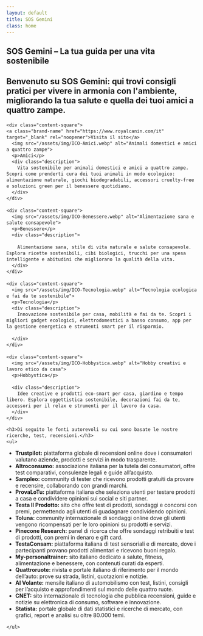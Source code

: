 ```yaml
---
layout: default
title: SOS Gemini
class: home
---
```


<main class="layout-wrapper">

  <!-- 📝 INTRODUZIONE -->
  <section class="intro">
    <h1 class="main-title-centered">SOS Gemini – La tua guida per una vita sostenibile</h1>
    <h2 class="small-title">
      Benvenuto su SOS Gemini: qui trovi consigli pratici per vivere in armonia con l'ambiente, migliorando la tua salute e quella dei tuoi amici a quattro zampe.
    </h2>
  </section>

  <!-- 🔲 GRIGLIA QUADRATI -->
  <section class="square-grid">
    
    <div class="content-square">
    <a class="brand-name" href="https://www.royalcanin.com/it" target="_blank" rel="noopener">Visita il sito</a>
      <img src="/assets/img/ICO-Amici.webp" alt="Animali domestici e amici a quattro zampe">
      <p>Amici</p>
      <div class="description">
        Vita sostenibile per animali domestici e amici a quattro zampe. Scopri come prenderti cura dei tuoi animali in modo ecologico: alimentazione naturale, giochi biodegradabili, accessori cruelty-free e soluzioni green per il benessere quotidiano.
      </div>
    </div>

    <div class="content-square">
      <img src="/assets/img/ICO-Benessere.webp" alt="Alimentazione sana e salute consapevole">
      <p>Benessere</p>
      <div class="description"> 
  
        Alimentazione sana, stile di vita naturale e salute consapevole. Esplora ricette sostenibili, cibi biologici, trucchi per una spesa intelligente e abitudini che migliorano la qualità della vita.
      </div>
    </div>

    <div class="content-square">
      <img src="/assets/img/ICO-Tecnologia.webp" alt="Tecnologia ecologica e fai da te sostenibile">
      <p>Tecnologia</p>
      <div class="description">
        Innovazione sostenibile per casa, mobilità e fai da te. Scopri i migliori gadget ecologici, elettrodomestici a basso consumo, app per la gestione energetica e strumenti smart per il risparmio.
  
      </div>
    </div>

    <div class="content-square">
      <img src="/assets/img/ICO-Hobbystica.webp" alt="Hobby creativi e lavoro etico da casa">
      <p>Hobbystica</p>
    
      <div class="description">
        Idee creative e prodotti eco-smart per casa, giardino e tempo libero. Esplora oggettistica sostenibile, decorazioni fai da te, accessori per il relax e strumenti per il lavoro da casa.
      </div>
    </div>
  </section>

  <!-- 💡 CONSIGLI E FONTI -->
  <section class="text-block">

    <h3>Di seguito le fonti autorevoli su cui sono basate le nostre ricerche, test, recensioni.</h3>
    <ul>
<ul>
  <li><strong>Trustpilot:</strong> piattaforma globale di recensioni online dove i consumatori valutano aziende, prodotti e servizi in modo trasparente.</li>
  <li><strong>Altroconsumo:</strong> associazione italiana per la tutela dei consumatori, offre test comparativi, consulenze legali e guide all’acquisto.</li>
  <li><strong>Sampleo:</strong> community di tester che ricevono prodotti gratuiti da provare e recensire, collaborando con grandi marchi.</li>
  <li><strong>ProvaLoTu:</strong> piattaforma italiana che seleziona utenti per testare prodotti a casa e condividere opinioni sui social e siti partner.</li>
  <li><strong>Testa Il Prodotto:</strong> sito che offre test di prodotti, sondaggi e concorsi con premi, permettendo agli utenti di guadagnare condividendo opinioni.</li>
  <li><strong>Toluna:</strong> community internazionale di sondaggi online dove gli utenti vengono ricompensati per le loro opinioni su prodotti e servizi.</li>
  <li><strong>Pinecone Research:</strong> panel di ricerca che offre sondaggi retribuiti e test di prodotti, con premi in denaro e gift card.</li>
  <li><strong>TestaConsam:</strong> piattaforma italiana di test sensoriali e di mercato, dove i partecipanti provano prodotti alimentari e ricevono buoni regalo.</li>
  <li><strong>My-personaltrainer:</strong> sito italiano dedicato a salute, fitness, alimentazione e benessere, con contenuti curati da esperti.</li>
  <li><strong>Quattroruote:</strong> rivista e portale italiano di riferimento per il mondo dell’auto: prove su strada, listini, quotazioni e notizie.</li>
  <li><strong>Al Volante:</strong> mensile italiano di automobilismo con test, listini, consigli per l’acquisto e approfondimenti sul mondo delle quattro ruote.</li>
  <li><strong>CNET:</strong> sito internazionale di tecnologia che pubblica recensioni, guide e notizie su elettronica di consumo, software e innovazione.</li>
  <li><strong>Statista:</strong> portale globale di dati statistici e ricerche di mercato, con grafici, report e analisi su oltre 80.000 temi.</li>
</ul>

    </ul>
  </section>

</main>
